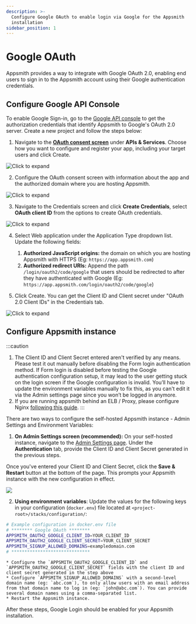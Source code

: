 ```yaml
---
description: >-
  Configure Google OAuth to enable login via Google for the Appsmith
  installation
sidebar_position: 1
---
```


# Google OAuth

Appsmith provides a way to integrate with Google OAuth 2.0, enabling end users to sign in to the Appsmith account using their Google authentication credentials.

## Configure Google API Console

To enable Google Sign-in, go to the [Google API console](https://console.cloud.google.com/apis) to get the authorization credentials that identify Appsmith to Google's OAuth 2.0 server. Create a new project and follow the steps below:

1. Navigate to the [**OAuth consent screen**](https://console.cloud.google.com/apis/credentials/consent) under **APIs & Services**. Choose how you want to configure and register your app, including your target users and click Create.

  ![Click to expand](</img/Google_OAuth_Consent_1.png>)

2. Configure the OAuth consent screen with information about the app and the authorized domain where you are hosting Appsmith.

  ![Click to expand](</img/Google_OAuth_Consent.png>)

3. Navigate to the Credentials screen and click **Create Credentials**, select **OAuth client ID** from the options to create OAuth credentials.

  ![Click to expand](</img/Google_OAuth_Creds.png>)

4. Select Web application under the Application Type dropdown list. Update the following fields:

    1. **Authorized JavaScript origins:** the domain on which you are hosting Appsmith with HTTPS (Eg: `https://app.appsmith.com`)
    2. **Authorized redirect URIs:** Append the path `/login/oauth2/code/google` that users should be redirected to after they have authenticated with Google (Eg: `https://app.appsmith.com/login/oauth2/code/google`)

5. Click Create. You can get the Client ID and Client secret under "OAuth 2.0 Client IDs" in the Credentials tab.

  ![Click to expand](</img/Google_Oauth_Creds_2.png>)

## Configure Appsmith instance  

:::caution
1. The Client ID and Client Secret entered aren't verified by any means. Please test it out manually before disabling the Form login authentication method. If Form login is disabled before testing the Google authentication configuration setup, it may lead to the user getting stuck on the login screen if the Google configuration is invalid. You’ll have to update the environment variables manually to fix this, as you can't edit it via the Admin settings page since you won’t be logged in anymore.
2. If you are running appsmith behind an ELB / Proxy, please configure Nginx [following this guide](/help-and-support/troubleshooting-guide/deployment-errors#oauth-sign-up-not-working).
:::

There are two ways to configure the self-hosted Appsmith instance - Admin Settings and Environment Variables:

1. **On Admin Settings screen (recommended):**  On your self-hosted instance, navigate to the [Admin Settings page](/getting-started/setup/instance-configuration/). Under the **Authentication** tab,  provide the Client ID and Client Secret generated in the previous steps.

Once you've entered your Client ID and Client Secret, click the **Save & Restart** button at the bottom of the page. This prompts your Appsmith instance with the new configuration in effect.

![](/img/as_google_auth_config.png)

2. **Using environment variables**: Update the values for the following keys in your configuration (`docker.env`) file located at `<project-root>/stacks/configuration/`:

  ```bash
  # Example configuration in docker.env file
  # ******** Google OAuth ********
  APPSMITH_OAUTH2_GOOGLE_CLIENT_ID=YOUR_CLIENT_ID
  APPSMITH_OAUTH2_GOOGLE_CLIENT_SECRET=YOUR_CLIENT_SECRET
  APPSMITH_SIGNUP_ALLOWED_DOMAINS=exampledomain.com
  # ******************************
   ```

    * Configure the `APPSMITH_OAUTH2_GOOGLE_CLIENT_ID` and `APPSMITH_OAUTH2_GOOGLE_CLIENT_SECRET` fields with the client ID and client secret generated in the step above
    * Configure `APPSMITH_SIGNUP_ALLOWED_DOMAINS` with a second-level domain name (eg: `abc.com`), to only allow users with an email address from that domain name to log in (eg: `john@abc.com`). You can provide several domain names using a comma-separated list.
    * Restart the Appsmith instance.

After these steps, Google Login should be enabled for your Appsmith installation.